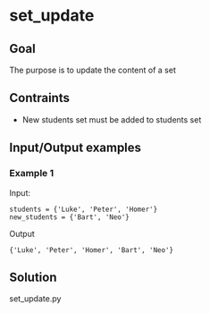 # set_update

## Goal
The purpose is to update the content of a set

## Contraints
- New students set must be added to students set

## Input/Output examples

### Example 1

Input:
    
    students = {'Luke', 'Peter', 'Homer'}
    new_students = {'Bart', 'Neo'}

Output

    {'Luke', 'Peter', 'Homer', 'Bart', 'Neo'}



## Solution

set_update.py

